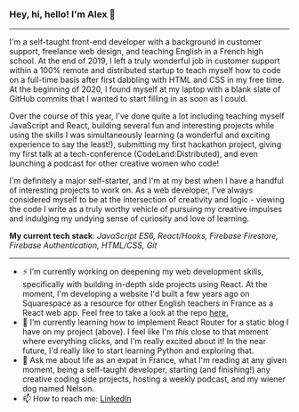 ### Hey, hi, hello! I'm Alex 👋

---

I'm a self-taught front-end developer with a background in customer support, freelance web design, and teaching English in a French high school. At the end of 2019, I left a truly wonderful job in customer support within a 100% remote and distributed startup to teach myself how to code on a full-time basis after first dabbling with HTML and CSS in my free time. At the beginning of 2020, I found myself at my laptop with a blank slate of GitHub commits that I wanted to start filling in as soon as I could.

Over the course of this year, I've done quite a lot including teaching myself JavaScript and React, building several fun and interesting projects while using the skills I was simultaneously learning (a wonderful and exciting experience to say the least!), submitting my first hackathon project, giving my first talk at a tech-conference (CodeLand:Distributed), and even launching a podcast for other creative women who code!

I'm definitely a major self-starter, and I'm at my best when I have a handful of interesting projects to work on. As a web developer, I've always considered myself to be at the intersection of creativity and logic - viewing the code I write as a truly worthy vehicle of pursuing my creative impulses and indulging my undying sense of curiosity and love of learning.

**My current tech stack**: _JavaScript ES6, React/Hooks, Firebase Firestore, Firebase Authentication, HTML/CSS, Git_

---

- ⚡ I’m currently working on deepening my web development skills, specifically with building in-depth side projects using React. At the moment, I'm developing a website I'd built a few years ago on Squarespace as a resource for other English teachers in France as a React web app. Feel free to take a look at the repo [here.](https://github.com/alexlsalt/soyouthinkyoucanfrance)
- 🌱 I’m currently learning how to implement React Router for a static blog I have on my project (above). I feel like I'm *this* close to that moment where everything clicks, and I'm really excited about it! In the near future, I'd really like to start learning Python and exploring that.
- 💬 Ask me about life as an expat in France, what I'm reading at any given moment, being a self-taught developer, starting (and finishing!) any creative coding side projects, hosting a weekly podcast, and my wiener dog named Nelson.
- 📫 How to reach me: [LinkedIn](https://www.linkedin.com/in/alex-morton-creative/)
